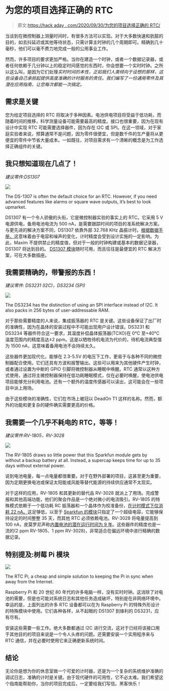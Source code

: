 # 为您的项目选择正确的 RTC

> 原文:[https://hack aday . com/2020/09/30/为您的项目选择正确的 RTC/](https://hackaday.com/2020/09/30/choosing-the-right-rtc-for-your-project/)

当谈到在微控制器上测量时间时，有很多方法可以实现。对于大多数快速和肮脏的目的，如去抖延迟或其他等待状态，只需计算主时钟的几个周期即可。精确到几十毫秒，他们可以毫不费力地完成一般的公用事业工作。

然而，许多项目的要求更加严格。当你在建造一个时钟，或者一个数据记录器，或者任何依赖于几分钟以上的稳定时间感觉的东西时，你会想要一个实时时钟。之所以这么叫，是因为它们处理*实时时间的本性，正如我们人类倾向于设想的那样，这些设备自己承担起提供高度准确的计时服务的责任。我们编写了一份通用零件及其潜在应用指南，让您每次都能一次搞定。*

## 需求是关键

您为给定项目选择的 RTC 将取决于多种因素。电池供电项目将受益于低功耗，而随着时间的推移，科学测量设备可能需要最高的精度。接口也很重要，因为在现有设计中实现 RTC 可能需要选择器件，因为存在 I2C 或 SPI。在这一领域，对于家庭实验者来说，预算通常不是问题，因为零件很便宜，但是数千件的生产量将从更便宜的零件中节省大量成本。一如既往，对项目需求有一个清晰的概念是为工作选择正确组件的关键。

## 我只想知道现在几点了！

*建议零件:DS1307*

![](../Images/6bef4e5693af384394ce480047f49568.png)

The DS-1307 is often the default choice for an RTC. However, if you need advanced features like alarms or square wave outputs, it’s best to look upmarket.

DS1307 有一个令人骄傲的头衔，它是微控制器实验的事实上的 RTC。它采用 5 V 电源供电，备用电池电流为 500 nA，是需要跟踪时间的项目的准系统解决方案。与更先进的解决方案不同，DS1307 依靠外部 32.768 KHz 晶振计时。[根据数据手册，](https://datasheets.maximintegrated.com/en/ds/DS1307.pdf)这意味着由于电容和噪声的变化，计时精度会受到设计实施的一定影响。为此，Maxim 不提供禁止的精度值，但对于一般的时钟构建或基本的数据记录器，DS1307 将达到目的。 [DS1307 模块](https://www.adafruit.com/product/3296)随时可用，而且往往是最便宜的 RTC 解决方案，可在大多数插座。

## 我需要精确的，带警报的东西！

*建议零件:* *DS3231 (I2C)，DS3234 (SPI)*

![](../Images/95a7f13f70b5cc635576effdd7356983.png)

The DS3234 has the distinction of using an SPI interface instead of I2C. It also packs in 256 bytes of user-addressable RAM.

对于那些需要精度的人来说，集成振荡器的 RTC 是关键。这些设备保证了出厂时的准确性，因为在晶体的安装过程中不可能出现用户设计错误。DS3231 和 DS3234 等器件符合这一要求，其温度补偿晶体振荡器(TCXO)在 0°C 至+40°C 温度范围内的精度高达±2 ppm。这是以牺牲待机电流为代价的，待机电流典型值为 1500 nA，这意味着备用电池不会持续太久。

这些器件更加现代化，能够在 2.3-5.5V 的电压下工作，更易于与各种不同的微控制器配合使用。它们还具有方波和报警输出。这些可以用来为其他硬件产生时钟，或者通过设置为中断的 GPIO 引脚将微控制器从睡眠中唤醒。RTC 通常以这种方式使用，通过将主微控制器保持在低功耗睡眠模式，仅在必要时唤醒，使电池供电项目能够充分利用电池。还有一个额外的温度传感器可以读出，这可能会在一些项目中派上用场。

由于这些模块的准确性，它们在市场上被冠以 DeadOn T1 这样的名称。然而，额外的功能和更复杂的硬件确实需要更高的价格。

## 我需要一个几乎不耗电的 RTC，等等！

*建议零件:RV-1805，RV-3028*

![](../Images/eeebca2fad7e9e0e29f9fd456770df9d.png)

The RV-1805 draws so little power that this Sparkfun module gets by without a backup battery at all. Instead, a supercap keeps time for up to 35 days without external power.

说到电池电量，每一点电量都很重要。对于在野外部署的项目，这甚至更为重要，因为定期更换电池或保证太阳能或风能等替代能源的持续供应通常不太现实。

对于这样的应用，RV-1805 和其更新的替代品 RV-3028 就派上了用场。完成警报和其他高端功能，他们的聚会作品是一个绝对微小的电流吸引。RV-1805 的特殊模式依赖于一个低功耗 RC 振荡器和一个晶体作为校准备份，[在计时模式下仅消耗 22 nA。](https://www.microcrystal.com/fileadmin/Media/Products/RTC/Datasheet/RV-1805-C3.pdf)这足够低，以至于 [Sparkfun 的模块](https://www.sparkfun.com/products/14558)只指定了一个超级电容，它能够保持设定的时间整整 35 天，而其他 RTC 必须依赖电池。RV-3028 将电量提高到 100 nA，皮莫罗尼声称[内置电池的潜在运行时间为 9 年](https://shop.pimoroni.com/products/rv3028-real-time-clock-rtc-breakout)。这些器件的精度也是一流的(2 ppm RV-1805、1 ppm RV-3028)，非常适合在偏远环境中进行精确的数据记录。

## 特别提及:树莓 Pi 模块

![](../Images/9f51243ccf089bb2caf2c54b81f2d910.png)

The RTC Pi, a cheap and simple solution to keeping the Pi in sync when away from the Internet.

Raspberry Pi 和 20 世纪 80 年代的许多电脑一样，没有实时时钟。这消除了对电池的需要，但是也可能对系统日志和其他任务造成破坏，特别是在非网络环境中。幸运的是，上面列出的许多 RTC 设备都可以在为 Raspberry Pi 的特殊外形设计的特殊模块中使用。它们各种各样，从不起眼的 DS1307 到锋利的 DS3231，应有尽有。

安装这些需要一些工作。绝大多数都通过 I2C 进行交流，这对于已经将该接口用于其他目的的项目来说是一个令人头疼的问题。还需要安装一个实用程序来与 RTC 通信，并在必要时使用它来正确更新系统时间。

## 结论

无论你是想为你的休息室做一个可爱的计时器，还是为一个复杂的系统维护准确的调试日志，准确的计时是关键。由于现代硬件的可用性，它不必太难。我们希望这个指南能帮助你，当你的项目完成后，一定要给我们写信。黑客快乐！